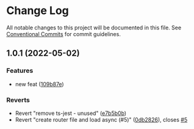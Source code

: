 # Change Log

All notable changes to this project will be documented in this file.
See [Conventional Commits](https://conventionalcommits.org) for commit guidelines.

## 1.0.1 (2022-05-02)


### Features

* new feat ([109b87e](https://github.com/wix-private/noam-external-db-poc/commit/109b87e71fb4143c679d9297222fde845f325943))


### Reverts

* Revert "remove ts-jest - unused" ([e7b5b0b](https://github.com/wix-private/noam-external-db-poc/commit/e7b5b0b416fc920a8d2b9d2f8ddf55393ad836f0))
* Revert "create router file and load async (#5)" ([0db2826](https://github.com/wix-private/noam-external-db-poc/commit/0db2826661d6ce07521a5fd9a946af7365879cc7)), closes [#5](https://github.com/wix-private/noam-external-db-poc/issues/5)
